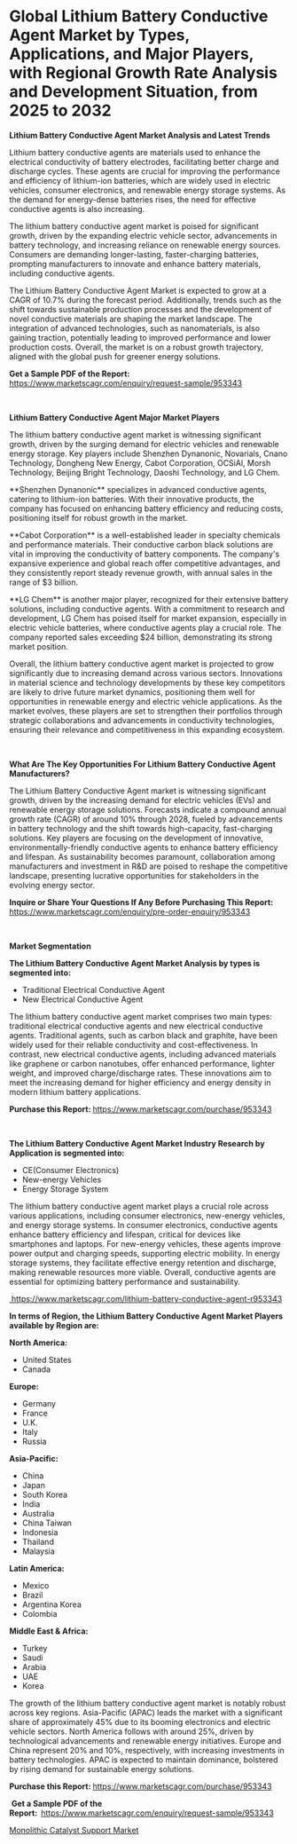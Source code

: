 <p><h1>Global Lithium Battery Conductive Agent Market by Types, Applications, and Major Players, with Regional Growth Rate Analysis and Development Situation, from 2025 to 2032</h1></p><p><strong>Lithium Battery Conductive Agent Market Analysis and Latest Trends</strong></p>
<p><p>Lithium battery conductive agents are materials used to enhance the electrical conductivity of battery electrodes, facilitating better charge and discharge cycles. These agents are crucial for improving the performance and efficiency of lithium-ion batteries, which are widely used in electric vehicles, consumer electronics, and renewable energy storage systems. As the demand for energy-dense batteries rises, the need for effective conductive agents is also increasing.</p><p>The lithium battery conductive agent market is poised for significant growth, driven by the expanding electric vehicle sector, advancements in battery technology, and increasing reliance on renewable energy sources. Consumers are demanding longer-lasting, faster-charging batteries, prompting manufacturers to innovate and enhance battery materials, including conductive agents. </p><p>The Lithium Battery Conductive Agent Market is expected to grow at a CAGR of 10.7% during the forecast period. Additionally, trends such as the shift towards sustainable production processes and the development of novel conductive materials are shaping the market landscape. The integration of advanced technologies, such as nanomaterials, is also gaining traction, potentially leading to improved performance and lower production costs. Overall, the market is on a robust growth trajectory, aligned with the global push for greener energy solutions.</p></p>
<p><strong>Get a Sample PDF of the Report:&nbsp;</strong> <a href="https://www.marketscagr.com/enquiry/request-sample/953343?utm_campaign=3575&utm_medium=2&utm_source=Github&utm_content=ia&utm_term=02042025&utm_id=lithium-battery-conductive-agent">https://www.marketscagr.com/enquiry/request-sample/953343</a></p>
<p>&nbsp;</p>
<p><strong>Lithium Battery Conductive Agent Major Market Players</strong></p>
<p><p>The lithium battery conductive agent market is witnessing significant growth, driven by the surging demand for electric vehicles and renewable energy storage. Key players include Shenzhen Dynanonic, Novarials, Cnano Technology, Dongheng New Energy, Cabot Corporation, OCSiAl, Morsh Technology, Beijing Bright Technology, Daoshi Technology, and LG Chem.</p><p>**Shenzhen Dynanonic** specializes in advanced conductive agents, catering to lithium-ion batteries. With their innovative products, the company has focused on enhancing battery efficiency and reducing costs, positioning itself for robust growth in the market.</p><p>**Cabot Corporation** is a well-established leader in specialty chemicals and performance materials. Their conductive carbon black solutions are vital in improving the conductivity of battery components. The company's expansive experience and global reach offer competitive advantages, and they consistently report steady revenue growth, with annual sales in the range of $3 billion.</p><p>**LG Chem** is another major player, recognized for their extensive battery solutions, including conductive agents. With a commitment to research and development, LG Chem has poised itself for market expansion, especially in electric vehicle batteries, where conductive agents play a crucial role. The company reported sales exceeding $24 billion, demonstrating its strong market position.</p><p>Overall, the lithium battery conductive agent market is projected to grow significantly due to increasing demand across various sectors. Innovations in material science and technology developments by these key competitors are likely to drive future market dynamics, positioning them well for opportunities in renewable energy and electric vehicle applications. As the market evolves, these players are set to strengthen their portfolios through strategic collaborations and advancements in conductivity technologies, ensuring their relevance and competitiveness in this expanding ecosystem.</p></p>
<p>&nbsp;</p>
<p><strong>What Are The Key Opportunities For Lithium Battery Conductive Agent Manufacturers?</strong></p>
<p><p>The Lithium Battery Conductive Agent market is witnessing significant growth, driven by the increasing demand for electric vehicles (EVs) and renewable energy storage solutions. Forecasts indicate a compound annual growth rate (CAGR) of around 10% through 2028, fueled by advancements in battery technology and the shift towards high-capacity, fast-charging solutions. Key players are focusing on the development of innovative, environmentally-friendly conductive agents to enhance battery efficiency and lifespan. As sustainability becomes paramount, collaboration among manufacturers and investment in R&D are poised to reshape the competitive landscape, presenting lucrative opportunities for stakeholders in the evolving energy sector.</p></p>
<p><strong>Inquire or Share Your Questions If Any Before Purchasing This Report:</strong> <a href="https://www.marketscagr.com/enquiry/pre-order-enquiry/953343?utm_campaign=3575&utm_medium=2&utm_source=Github&utm_content=ia&utm_term=02042025&utm_id=lithium-battery-conductive-agent">https://www.marketscagr.com/enquiry/pre-order-enquiry/953343</a></p>
<p>&nbsp;</p>
<p><strong>Market Segmentation</strong></p>
<p><strong>The Lithium Battery Conductive Agent Market Analysis by types is segmented into:</strong></p>
<p><ul><li>Traditional Electrical Conductive Agent</li><li>New Electrical Conductive Agent</li></ul></p>
<p><p>The lithium battery conductive agent market comprises two main types: traditional electrical conductive agents and new electrical conductive agents. Traditional agents, such as carbon black and graphite, have been widely used for their reliable conductivity and cost-effectiveness. In contrast, new electrical conductive agents, including advanced materials like graphene or carbon nanotubes, offer enhanced performance, lighter weight, and improved charge/discharge rates. These innovations aim to meet the increasing demand for higher efficiency and energy density in modern lithium battery applications.</p></p>
<p><strong>Purchase this Report:&nbsp;</strong><a href="https://www.marketscagr.com/purchase/953343?utm_campaign=3575&utm_medium=2&utm_source=Github&utm_content=ia&utm_term=02042025&utm_id=lithium-battery-conductive-agent">https://www.marketscagr.com/purchase/953343</a></p>
<p>&nbsp;</p>
<p><strong>The Lithium Battery Conductive Agent Market Industry Research by Application is segmented into:</strong></p>
<p><ul><li>CE(Consumer Electronics)</li><li>New-energy Vehicles</li><li>Energy Storage System</li></ul></p>
<p><p>The lithium battery conductive agent market plays a crucial role across various applications, including consumer electronics, new-energy vehicles, and energy storage systems. In consumer electronics, conductive agents enhance battery efficiency and lifespan, critical for devices like smartphones and laptops. For new-energy vehicles, these agents improve power output and charging speeds, supporting electric mobility. In energy storage systems, they facilitate effective energy retention and discharge, making renewable resources more viable. Overall, conductive agents are essential for optimizing battery performance and sustainability.</p></p>
<p><a href="https://www.marketscagr.com/lithium-battery-conductive-agent-r953343?utm_campaign=3575&utm_medium=2&utm_source=Github&utm_content=ia&utm_term=02042025&utm_id=lithium-battery-conductive-agent">&nbsp;https://www.marketscagr.com/lithium-battery-conductive-agent-r953343</a></p>
<p><strong>In terms of Region, the Lithium Battery Conductive Agent Market Players available by Region are:</strong></p>
<p>
    <p> <strong> North America: </strong>
        <ul>
            <li>United States</li>
            <li>Canada</li>
        </ul>
        </p> 
    <p> <strong> Europe: </strong>
        <ul>
            <li>Germany</li>
            <li>France</li>
            <li>U.K.</li>
            <li>Italy</li>
            <li>Russia</li>
        </ul>
        </p> 
    <p> <strong> Asia-Pacific: </strong>
        <ul>
            <li>China</li>
            <li>Japan</li>
            <li>South Korea</li>
            <li>India</li>
            <li>Australia</li>
            <li>China Taiwan</li>
            <li>Indonesia</li>
            <li>Thailand</li>
            <li>Malaysia</li>
        </ul>
        </p> 
    <p> <strong> Latin America: </strong>
        <ul>
            <li>Mexico</li>
            <li>Brazil</li>
            <li>Argentina Korea</li>
            <li>Colombia</li>
        </ul>
        </p> 
    <p> <strong> Middle East & Africa: </strong>
        <ul>
            <li>Turkey</li>
            <li>Saudi</li>
            <li>Arabia</li>
            <li>UAE</li>
            <li>Korea</li>
        </ul>
    </p>
    </p>
<p><p>The growth of the lithium battery conductive agent market is notably robust across key regions. Asia-Pacific (APAC) leads the market with a significant share of approximately 45% due to its booming electronics and electric vehicle sectors. North America follows with around 25%, driven by technological advancements and renewable energy initiatives. Europe and China represent 20% and 10%, respectively, with increasing investments in battery technologies. APAC is expected to maintain dominance, bolstered by rising demand for sustainable energy solutions.</p></p>
<p><strong>Purchase this Report: </strong><a href="https://www.marketscagr.com/purchase/953343?utm_campaign=3575&utm_medium=2&utm_source=Github&utm_content=ia&utm_term=02042025&utm_id=lithium-battery-conductive-agent">https://www.marketscagr.com/purchase/953343</a></p>
<p>&nbsp;<strong>Get a Sample PDF of the Report:&nbsp;&nbsp;</strong><a href="https://www.marketscagr.com/enquiry/request-sample/953343?utm_campaign=3575&utm_medium=2&utm_source=Github&utm_content=ia&utm_term=02042025&utm_id=lithium-battery-conductive-agent">https://www.marketscagr.com/enquiry/request-sample/953343</a></p>
<p><strong></strong></p>
<p><p><a href="https://github.com/oeungcolesh0/Market-Research-Report-List-1/blob/main/monolithic-catalyst-support-market.md?utm_campaign=3575&utm_medium=2&utm_source=Github&utm_content=ia&utm_term=02042025&utm_id=lithium-battery-conductive-agent">Monolithic Catalyst Support Market</a></p></p>